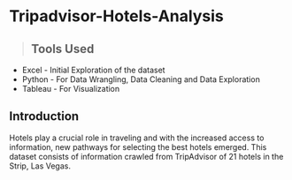# Tripadvisor-Hotels-Analysis
> ## Tools Used
- Excel - Initial Exploration of the dataset 
- Python - For Data Wrangling, Data Cleaning and Data Exploration
- Tableau - For Visualization

## Introduction
Hotels play a crucial role in traveling and with the increased access to information, new pathways for selecting the best hotels emerged. This dataset consists of information crawled from TripAdvisor of 21 hotels in the Strip, Las Vegas. 

